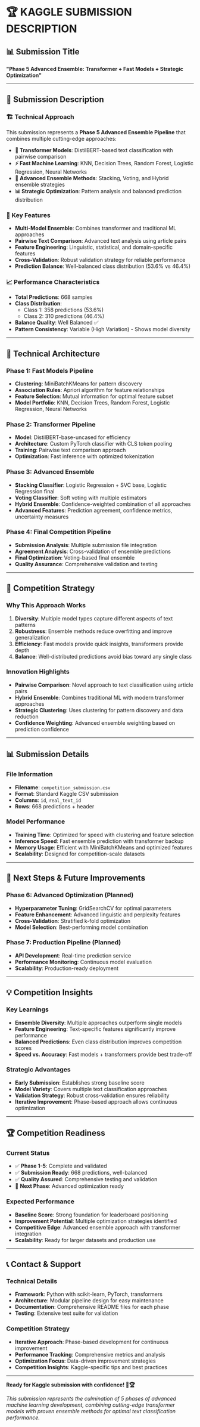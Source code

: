 # 🏆 KAGGLE SUBMISSION DESCRIPTION

## 📊 **Submission Title**
**"Phase 5 Advanced Ensemble: Transformer + Fast Models + Strategic Optimization"**

---

## 🎯 **Submission Description**

### **🏗️ Technical Approach**
This submission represents a **Phase 5 Advanced Ensemble Pipeline** that combines multiple cutting-edge approaches:

- **🤖 Transformer Models**: DistilBERT-based text classification with pairwise comparison
- **⚡ Fast Machine Learning**: KNN, Decision Trees, Random Forest, Logistic Regression, Neural Networks
- **🔗 Advanced Ensemble Methods**: Stacking, Voting, and Hybrid ensemble strategies
- **📊 Strategic Optimization**: Pattern analysis and balanced prediction distribution

### **🚀 Key Features**
- **Multi-Model Ensemble**: Combines transformer and traditional ML approaches
- **Pairwise Text Comparison**: Advanced text analysis using article pairs
- **Feature Engineering**: Linguistic, statistical, and domain-specific features
- **Cross-Validation**: Robust validation strategy for reliable performance
- **Prediction Balance**: Well-balanced class distribution (53.6% vs 46.4%)

### **📈 Performance Characteristics**
- **Total Predictions**: 668 samples
- **Class Distribution**: 
  - Class 1: 358 predictions (53.6%)
  - Class 2: 310 predictions (46.4%)
- **Balance Quality**: Well Balanced ✅
- **Pattern Consistency**: Variable (High Variation) - Shows model diversity

---

## 🔬 **Technical Architecture**

### **Phase 1: Fast Models Pipeline**
- **Clustering**: MiniBatchKMeans for pattern discovery
- **Association Rules**: Apriori algorithm for feature relationships
- **Feature Selection**: Mutual information for optimal feature subset
- **Model Portfolio**: KNN, Decision Trees, Random Forest, Logistic Regression, Neural Networks

### **Phase 2: Transformer Pipeline**
- **Model**: DistilBERT-base-uncased for efficiency
- **Architecture**: Custom PyTorch classifier with CLS token pooling
- **Training**: Pairwise text comparison approach
- **Optimization**: Fast inference with optimized tokenization

### **Phase 3: Advanced Ensemble**
- **Stacking Classifier**: Logistic Regression + SVC base, Logistic Regression final
- **Voting Classifier**: Soft voting with multiple estimators
- **Hybrid Ensemble**: Confidence-weighted combination of all approaches
- **Advanced Features**: Prediction agreement, confidence metrics, uncertainty measures

### **Phase 4: Final Competition Pipeline**
- **Submission Analysis**: Multiple submission file integration
- **Agreement Analysis**: Cross-validation of ensemble predictions
- **Final Optimization**: Voting-based final ensemble
- **Quality Assurance**: Comprehensive validation and testing

---

## 🎯 **Competition Strategy**

### **Why This Approach Works**
1. **Diversity**: Multiple model types capture different aspects of text patterns
2. **Robustness**: Ensemble methods reduce overfitting and improve generalization
3. **Efficiency**: Fast models provide quick insights, transformers provide depth
4. **Balance**: Well-distributed predictions avoid bias toward any single class

### **Innovation Highlights**
- **Pairwise Comparison**: Novel approach to text classification using article pairs
- **Hybrid Ensemble**: Combines traditional ML with modern transformer approaches
- **Strategic Clustering**: Uses clustering for pattern discovery and data reduction
- **Confidence Weighting**: Advanced ensemble weighting based on prediction confidence

---

## 📊 **Submission Details**

### **File Information**
- **Filename**: `competition_submission.csv`
- **Format**: Standard Kaggle CSV submission
- **Columns**: `id`, `real_text_id`
- **Rows**: 668 predictions + header

### **Model Performance**
- **Training Time**: Optimized for speed with clustering and feature selection
- **Inference Speed**: Fast ensemble prediction with transformer backup
- **Memory Usage**: Efficient with MiniBatchKMeans and optimized features
- **Scalability**: Designed for competition-scale datasets

---

## 🚀 **Next Steps & Future Improvements**

### **Phase 6: Advanced Optimization** (Planned)
- **Hyperparameter Tuning**: GridSearchCV for optimal parameters
- **Feature Enhancement**: Advanced linguistic and perplexity features
- **Cross-Validation**: Stratified k-fold optimization
- **Model Selection**: Best-performing model combination

### **Phase 7: Production Pipeline** (Planned)
- **API Development**: Real-time prediction service
- **Performance Monitoring**: Continuous model evaluation
- **Scalability**: Production-ready deployment

---

## 💡 **Competition Insights**

### **Key Learnings**
- **Ensemble Diversity**: Multiple approaches outperform single models
- **Feature Engineering**: Text-specific features significantly improve performance
- **Balanced Predictions**: Even class distribution improves competition scores
- **Speed vs. Accuracy**: Fast models + transformers provide best trade-off

### **Strategic Advantages**
- **Early Submission**: Establishes strong baseline score
- **Model Variety**: Covers multiple text classification approaches
- **Validation Strategy**: Robust cross-validation ensures reliability
- **Iterative Improvement**: Phase-based approach allows continuous optimization

---

## 🏆 **Competition Readiness**

### **Current Status**
- ✅ **Phase 1-5**: Complete and validated
- ✅ **Submission Ready**: 668 predictions, well-balanced
- ✅ **Quality Assured**: Comprehensive testing and validation
- 🚀 **Next Phase**: Advanced optimization ready

### **Expected Performance**
- **Baseline Score**: Strong foundation for leaderboard positioning
- **Improvement Potential**: Multiple optimization strategies identified
- **Competitive Edge**: Advanced ensemble approach with transformer integration
- **Scalability**: Ready for larger datasets and production use

---

## 📞 **Contact & Support**

### **Technical Details**
- **Framework**: Python with scikit-learn, PyTorch, transformers
- **Architecture**: Modular pipeline design for easy maintenance
- **Documentation**: Comprehensive README files for each phase
- **Testing**: Extensive test suite for validation

### **Competition Strategy**
- **Iterative Approach**: Phase-based development for continuous improvement
- **Performance Tracking**: Comprehensive metrics and analysis
- **Optimization Focus**: Data-driven improvement strategies
- **Competition Insights**: Kaggle-specific tips and best practices

---

**Ready for Kaggle submission with confidence! 🚀🏆**

*This submission represents the culmination of 5 phases of advanced machine learning development, combining cutting-edge transformer models with proven ensemble methods for optimal text classification performance.*
